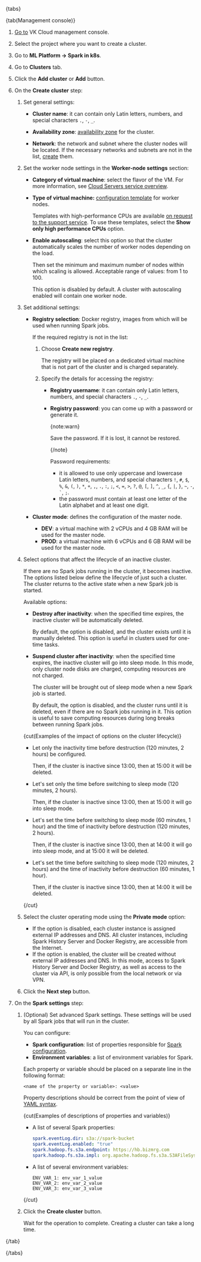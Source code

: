 {tabs}

{tab(Management console)}

1. [Go to](https://msk.cloud.vk.com/app/en/) VK Cloud management console.
1. Select the project where you want to create a cluster.
1. Go to **ML Platform → Spark in k8s**.
1. Go to **Clusters** tab.
1. Click the **Add cluster** or **Add** button.
1. On the **Create cluster** step:

   1. Set general settings:

      - **Cluster name**: it can contain only Latin letters, numbers, and special characters `.`, `-`, `_`.

      - **Availability zone**: [availability zone](/en/computing/iaas/concepts/about#availability_zone) for the cluster.

      - **Network**: the network and subnet where the cluster nodes will be located. If the necessary networks and subnets are not in the list, [create](/en/networks/vnet/instructions/net) them.

   1. Set the worker node settings in the **Worker-node settings** section:

      - **Category of virtual machine**: select the flavor of the VM. For more information, see [Cloud Servers service overview](/en/computing/iaas/concepts/about#flavors).

      - **Type of virtual machine:** [configuration template](/en/computing/iaas/concepts/about#flavors) for worker nodes.

        Templates with high-performance CPUs are available [on request to the support service](mailto:support@mcs.mail.ru). To use these templates, select the **Show only high performance CPUs** option.

      - **Enable autoscaling**: select this option so that the cluster automatically scales the number of worker nodes depending on the load.

        Then set the minimum and maximum number of nodes within which scaling is allowed. Acceptable range of values: from 1 to 100.

        This option is disabled by default. A cluster with autoscaling enabled will contain one worker node.

   1. Set additional settings:

      - **Registry selection**: Docker registry, images from which will be used when running Spark jobs.

        If the required registry is not in the list:

        1. Choose **Create new registry**.

           The registry will be placed on a dedicated virtual machine that is not part of the cluster and is charged separately.

        1. Specify the details for accessing the registry:

           - **Registry username**: it can contain only Latin letters, numbers, and special characters `.`, `-`, `_`.
           - **Registry password**: you can come up with a password or generate it.

             {note:warn}

             Save the password. If it is lost, it cannot be restored.

             {/note}

             Password requirements:

             - it is allowed to use only uppercase and lowercase Latin letters, numbers, and special characters `!`, `#`, `$`, `%`, `&`, `(`, `)`, `*`, `+`, `,`, `.`, `:`, `;`, `<`, `=`, `>`, `?`, `@`, `[`, `]`, `^`, `_`, `{`, `|`, `}`, `~`, `-`, `` ` ``, `;`.
             - the password must contain at least one letter of the Latin alphabet and at least one digit.

      - **Cluster mode**: defines the configuration of the master node.

        - **DEV**: a virtual machine with 2 vCPUs and 4 GB RAM will be used for the master node.
        - **PROD**: a virtual machine with 6 vCPUs and 6 GB RAM will be used for the master node.

   1. Select options that affect the lifecycle of an inactive cluster.

      If there are no Spark jobs running in the cluster, it becomes inactive. The options listed below define the lifecycle of just such a cluster. The cluster returns to the active state when a new Spark job is started.

      Available options:

      - **Destroy after inactivity**: when the specified time expires, the inactive cluster will be automatically deleted.

        By default, the option is disabled, and the cluster exists until it is manually deleted. This option is useful in clusters used for one-time tasks.

      - **Suspend cluster after inactivity**: when the specified time expires, the inactive cluster will go into sleep mode. In this mode, only cluster node disks are charged, computing resources are not charged.

        The cluster will be brought out of sleep mode when a new Spark job is started.

        By default, the option is disabled, and the cluster runs until it is deleted, even if there are no Spark jobs running in it. This option is useful to save computing resources during long breaks between running Spark jobs.

      {cut(Examples of the impact of options on the cluster lifecycle)}

      - Let only the inactivity time before destruction (120 minutes, 2 hours) be configured.

        Then, if the cluster is inactive since 13:00, then at 15:00 it will be deleted.

      - Let's set only the time before switching to sleep mode (120 minutes, 2 hours).

        Then, if the cluster is inactive since 13:00, then at 15:00 it will go into sleep mode.

      - Let's set the time before switching to sleep mode (60 minutes, 1 hour) and the time of inactivity before destruction (120 minutes, 2 hours).

        Then, if the cluster is inactive since 13:00, then at 14:00 it will go into sleep mode, and at 15:00 it will be deleted.

      - Let's set the time before switching to sleep mode (120 minutes, 2 hours) and the time of inactivity before destruction (60 minutes, 1 hour).

        Then, if the cluster is inactive since 13:00, then at 14:00 it will be deleted.

      {/cut}

   1. Select the cluster operating mode using the **Private mode** option:

      - If the option is disabled, each cluster instance is assigned external IP addresses and DNS. All cluster instances, including Spark History Server and Docker Registry, are accessible from the Internet.
      - If the option is enabled, the cluster will be created without external IP addresses and DNS. In this mode, access to Spark History Server and Docker Registry, as well as access to the cluster via API, is only possible from the local network or via VPN.

   1. Click the **Next step** button.

1. On the **Spark settings** step:

   1. (Optional) Set advanced Spark settings. These settings will be used by all Spark jobs that will run in the cluster.

      You can configure:

      - **Spark configuration**: list of properties responsible for [Spark configuration](https://github.com/GoogleCloudPlatform/spark-on-k8s-operator/blob/master/docs/user-guide.md#specifying-spark-configuration).
      - **Environment variables**: a list of environment variables for Spark.

      Each property or variable should be placed on a separate line in the following format:

      ```text
      <name of the property or variable>: <value>
      ```

      Property descriptions should be correct from the point of view of [YAML syntax](https://yaml.org/spec/).

      {cut(Examples of descriptions of properties and variables)}

      - A list of several Spark properties:

        ```yaml
        spark.eventLog.dir: s3a://spark-bucket
        spark.eventLog.enabled: "true"
        spark.hadoop.fs.s3a.endpoint: https://hb.bizmrg.com
        spark.hadoop.fs.s3a.impl: org.apache.hadoop.fs.s3a.S3AFileSystem
        ```

      - A list of several environment variables:

        ```shell
        ENV_VAR_1: env_var_1_value
        ENV_VAR_2: env_var_2_value
        ENV_VAR_3: env_var_3_value
        ```

      {/cut}

   1. Click the **Create cluster** button.

      Wait for the operation to complete. Creating a cluster can take a long time.

{/tab}

{/tabs}
